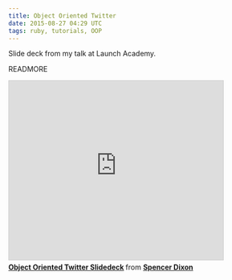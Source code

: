 ```yaml
---
title: Object Oriented Twitter
date: 2015-08-27 04:29 UTC
tags: ruby, tutorials, OOP
---
```


Slide deck from my talk at Launch Academy.

READMORE

<iframe src="https://www.slideshare.net/slideshow/embed_code/key/NKw2NSUfBlPqMx" width="427" height="356" frameborder="0" marginwidth="0" marginheight="0" scrolling="no" style="border:1px solid #CCC; border-width:1px; margin-bottom:5px; max-width: 100%;" allowfullscreen> </iframe> <div style="margin-bottom:5px"> <strong> <a href="https://www.slideshare.net/secret/NKw2NSUfBlPqMx" title="Object Oriented Twitter Slidedeck" target="_blank">Object Oriented Twitter Slidedeck</a> </strong> from <strong><a href="http://www.slideshare.net/SpencerDixon2" target="_blank">Spencer Dixon</a></strong> </div>

